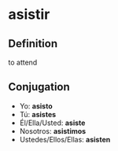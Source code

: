 # asistir

## Definition
to attend

## Conjugation

- Yo: **asisto**
- Tú: **asistes**
- Él/Ella/Usted: **asiste**
- Nosotros: **asistimos**
- Ustedes/Ellos/Ellas: **asisten**